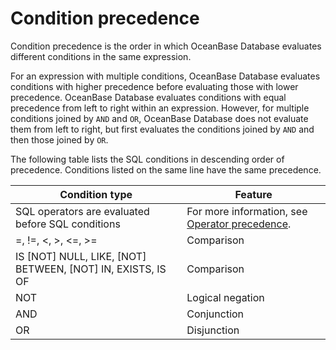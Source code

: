 # Condition precedence

Condition precedence is the order in which OceanBase Database evaluates different conditions in the same expression.

For an expression with multiple conditions, OceanBase Database evaluates conditions with higher precedence before evaluating those with lower precedence. OceanBase Database evaluates conditions with equal precedence from left to right within an expression. However, for multiple conditions joined by `AND` and `OR`, OceanBase Database does not evaluate them from left to right, but first evaluates the conditions joined by `AND` and then those joined by `OR`.

The following table lists the SQL conditions in descending order of precedence. Conditions listed on the same line have the same precedence.

| Condition type | Feature |
|--------------------------------------------------------------|----------------------------------------------------------------|
| SQL operators are evaluated before SQL conditions | For more information, see [Operator precedence](../400.operator-of-oracle-mode/200.operator-precedence-of-oracle-mode.md).  |
| =, !=, <, >, <=, >= | Comparison  |
| IS [NOT] NULL, LIKE, [NOT] BETWEEN, [NOT] IN, EXISTS, IS OF | Comparison  |
| NOT | Logical negation  |
| AND | Conjunction  |
| OR | Disjunction  |
